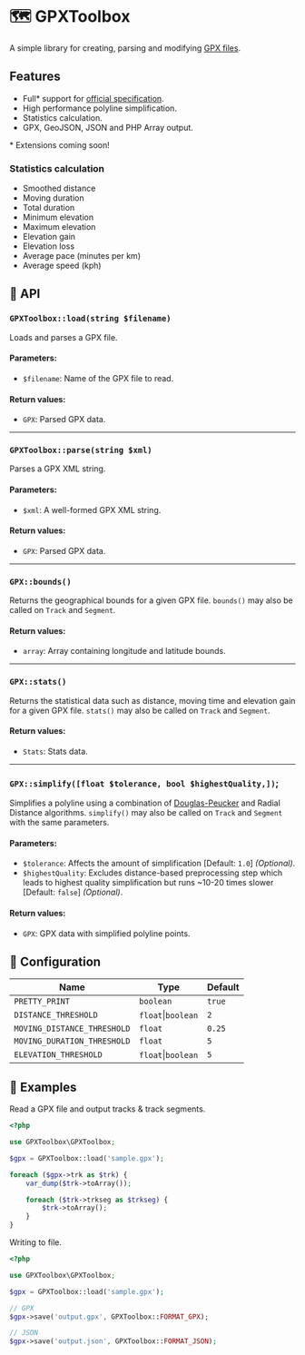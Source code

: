 # 🗺 GPXToolbox

A simple library for creating, parsing and modifying [GPX files](https://en.wikipedia.org/wiki/GPS_Exchange_Format).


## Features

* Full* support for [official specification](http://www.topografix.com/GPX/1/1).
* High performance polyline simplification.
* Statistics calculation.
* GPX, GeoJSON, JSON and PHP Array output.

\* Extensions coming soon!

### Statistics calculation

* Smoothed distance
* Moving duration
* Total duration
* Minimum elevation
* Maximum elevation
* Elevation gain
* Elevation loss
* Average pace (minutes per km)
* Average speed (kph)

## 🤖 API

### `GPXToolbox::load(string $filename)`

Loads and parses a GPX file.

####  Parameters:

* `$filename`: Name of the GPX file to read.

#### Return values:

* `GPX`: Parsed GPX data.

<hr>

### `GPXToolbox::parse(string $xml)`

Parses a GPX XML string.

####  Parameters:

* `$xml`: A well-formed GPX XML string.

#### Return values:

* `GPX`: Parsed GPX data.

<hr>

### `GPX::bounds()`

Returns the geographical bounds for a given GPX file. `bounds()` may also be called on `Track` and `Segment`.

#### Return values:

* `array`: Array containing longitude and latitude bounds.

<hr>

### `GPX::stats()`

Returns the statistical data such as distance, moving time and elevation gain for a given GPX file. `stats()` may also be called on `Track` and `Segment`.

#### Return values:

* `Stats`: Stats data.

<hr>

### `GPX::simplify([float $tolerance, bool $highestQuality,])`;

Simplifies a polyline using a combination of [Douglas-Peucker](http://en.wikipedia.org/wiki/Ramer-Douglas-Peucker_algorithm) and Radial Distance algorithms. `simplify()` may also be called on `Track` and `Segment` with the same parameters.

####  Parameters:

* `$tolerance`: Affects the amount of simplification [Default: `1.0`] *(Optional)*.
* `$highestQuality`: Excludes distance-based preprocessing step which leads to highest quality simplification but runs ~10-20 times slower [Default: `false`] *(Optional)*.

#### Return values:

* `GPX`: GPX data with simplified polyline points.


## 🔧 Configuration

| Name                        | Type               | Default   |
|-----------------------------|--------------------|-----------|
| `PRETTY_PRINT`              | `boolean`          | `true`    |
| `DISTANCE_THRESHOLD`        | `float`\|`boolean` | `2`       |
| `MOVING_DISTANCE_THRESHOLD` | `float`            | `0.25`    |
| `MOVING_DURATION_THRESHOLD` | `float`            | `5`       |
| `ELEVATION_THRESHOLD`       | `float`\|`boolean` | `5`       |


## 📖 Examples

Read a GPX file and output tracks & track segments.

```php
<?php

use GPXToolbox\GPXToolbox;

$gpx = GPXToolbox::load('sample.gpx');

foreach ($gpx->trk as $trk) {
    var_dump($trk->toArray());

    foreach ($trk->trkseg as $trkseg) {
        $trk->toArray();
    }
}
```

Writing to file.

```php
<?php

use GPXToolbox\GPXToolbox;

$gpx = GPXToolbox::load('sample.gpx');

// GPX
$gpx->save('output.gpx', GPXToolbox::FORMAT_GPX);

// JSON
$gpx->save('output.json', GPXToolbox::FORMAT_JSON);
```

